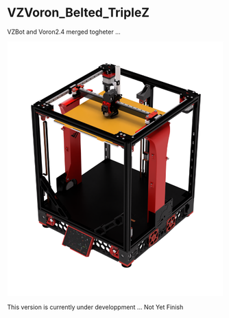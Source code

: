 # VZVoron_Belted_TripleZ
 VZBot and Voron2.4 merged togheter ...

 ![plot](./PICTURES/VZTrident_Belted_TripleZ_Assembly_2022-Nov-12_07-20-40AM-000_CustomizedView2279978811.png)

 This version is currently under developpment ... Not Yet Finish
